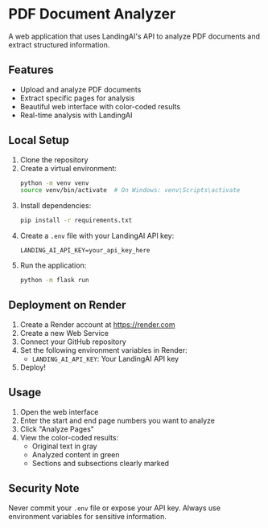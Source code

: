 # PDF Document Analyzer

A web application that uses LandingAI's API to analyze PDF documents and extract structured information.

## Features
- Upload and analyze PDF documents
- Extract specific pages for analysis
- Beautiful web interface with color-coded results
- Real-time analysis with LandingAI

## Local Setup

1. Clone the repository
2. Create a virtual environment:
   ```bash
   python -m venv venv
   source venv/bin/activate  # On Windows: venv\Scripts\activate
   ```
3. Install dependencies:
   ```bash
   pip install -r requirements.txt
   ```
4. Create a `.env` file with your LandingAI API key:
   ```
   LANDING_AI_API_KEY=your_api_key_here
   ```
5. Run the application:
   ```bash
   python -m flask run
   ```

## Deployment on Render

1. Create a Render account at https://render.com
2. Create a new Web Service
3. Connect your GitHub repository
4. Set the following environment variables in Render:
   - `LANDING_AI_API_KEY`: Your LandingAI API key
5. Deploy!

## Usage

1. Open the web interface
2. Enter the start and end page numbers you want to analyze
3. Click "Analyze Pages"
4. View the color-coded results:
   - Original text in gray
   - Analyzed content in green
   - Sections and subsections clearly marked

## Security Note

Never commit your `.env` file or expose your API key. Always use environment variables for sensitive information. 